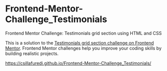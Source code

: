 # Frontend-Mentor-Challenge_Testimonials
Frontend Mentor Challenge: Testimonials grid section using HTML and CSS

This is a solution to the [Testimonials grid section challenge on Frontend Mentor](https://www.frontendmentor.io/challenges/testimonials-grid-section-Nnw6J7Un7). Frontend Mentor challenges help you improve your coding skills by building realistic projects. 

https://csillafuredi.github.io/Frontend-Mentor-Challenge_Testimonials/
